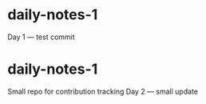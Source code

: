 # daily-notes-1
Day 1 — test commit
# daily-notes-1
Small repo for contribution tracking
Day 2 — small update
